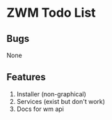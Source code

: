 # ZWM Todo List 

## Bugs
None
## Features
1. Installer (non-graphical)
2. Services (exist but don't work)
3. Docs for wm api